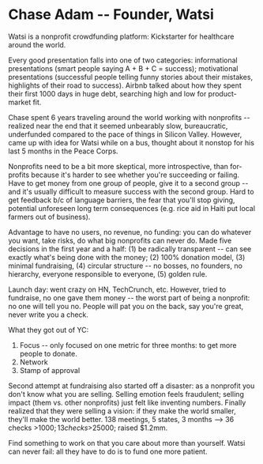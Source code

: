 Chase Adam -- Founder, Watsi
============================

Watsi is a nonprofit crowdfunding platform: Kickstarter for healthcare around the world.

Every good presentation falls into one of two categories: informational presentations (smart people saying A + B + C = success); motivational presentations (successful people telling funny stories about their mistakes, highlights of their road to success). Airbnb talked about how they spent their first 1000 days in huge debt, searching high and low for product-market fit.

Chase spent 6 years traveling around the world working with nonprofits -- realized near the end that it seemed unbearably slow, bureaucratic, underfunded compared to the pace of things in Silicon Valley. However, came up with idea for Watsi while on a bus, thought about it nonstop for his last 5 months in the Peace Corps.

Nonprofits need to be a bit more skeptical, more introspective, than for-profits because it's harder to see whether you're succeeding or failing. Have to get money from one group of people, give it to a second group -- and it's usually difficult to measure success with the second group. Hard to get feedback b/c of language barriers, the fear that you'll stop giving, potential unforeseen long term consequences (e.g. rice aid in Haiti put local farmers out of business).

Advantage to have no users, no revenue, no funding: you can do whatever you want, take risks, do what big nonprofits can never do. Made five decisions in the first year and a half: (1) be radically transparent -- can see exactly what's being done with the money; (2) 100% donation model, (3) minimal fundraising, (4) circular structure -- no bosses, no founders, no hierarchy, everyone responsible to everyone, (5) golden rule.

Launch day: went crazy on HN, TechCrunch, etc. However, tried to fundraise, no one gave them money -- the worst part of being a nonprofit: no one will tell you no. People will pat you on the back, say you're great, never write you a check.

What they got out of YC:

1. Focus -- only focused on one metric for three months: to get more people to donate.
2. Network
3. Stamp of approval

Second attempt at fundraising also started off a disaster: as a nonprofit you don't know what you are selling. Selling emotion feels fraudulent; selling impact (them vs. other nonprofits) just felt like inventing numbers. Finally realized that they were selling a vision: if they make the world smaller, they'll make the world better. 138 meetings, 5 states, 3 months --> 36 checks >$1000; 13 checks >$25000; raised $1.2mm.

Find something to work on that you care about more than yourself. Watsi can never fail: all they have to do is to fund one more patient.
